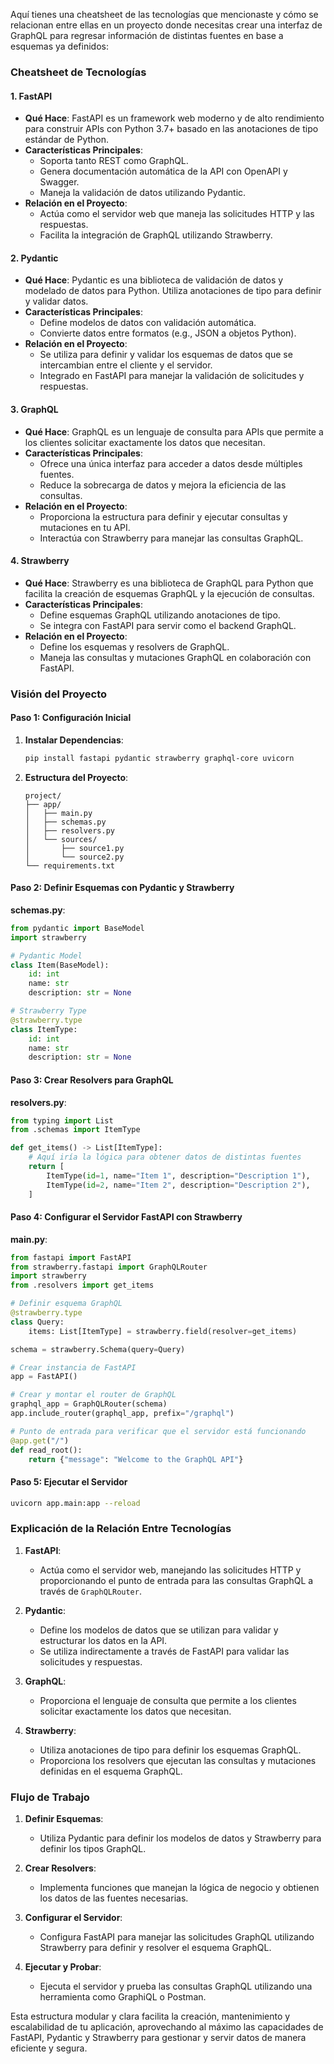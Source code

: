 Aquí tienes una cheatsheet de las tecnologías que mencionaste y cómo se relacionan entre ellas en un proyecto donde necesitas crear una interfaz de GraphQL para regresar información de distintas fuentes en base a esquemas ya definidos:

### Cheatsheet de Tecnologías

#### 1. **FastAPI**
- **Qué Hace**: FastAPI es un framework web moderno y de alto rendimiento para construir APIs con Python 3.7+ basado en las anotaciones de tipo estándar de Python.
- **Características Principales**:
  - Soporta tanto REST como GraphQL.
  - Genera documentación automática de la API con OpenAPI y Swagger.
  - Maneja la validación de datos utilizando Pydantic.
- **Relación en el Proyecto**:
  - Actúa como el servidor web que maneja las solicitudes HTTP y las respuestas.
  - Facilita la integración de GraphQL utilizando Strawberry.

#### 2. **Pydantic**
- **Qué Hace**: Pydantic es una biblioteca de validación de datos y modelado de datos para Python. Utiliza anotaciones de tipo para definir y validar datos.
- **Características Principales**:
  - Define modelos de datos con validación automática.
  - Convierte datos entre formatos (e.g., JSON a objetos Python).
- **Relación en el Proyecto**:
  - Se utiliza para definir y validar los esquemas de datos que se intercambian entre el cliente y el servidor.
  - Integrado en FastAPI para manejar la validación de solicitudes y respuestas.

#### 3. **GraphQL**
- **Qué Hace**: GraphQL es un lenguaje de consulta para APIs que permite a los clientes solicitar exactamente los datos que necesitan.
- **Características Principales**:
  - Ofrece una única interfaz para acceder a datos desde múltiples fuentes.
  - Reduce la sobrecarga de datos y mejora la eficiencia de las consultas.
- **Relación en el Proyecto**:
  - Proporciona la estructura para definir y ejecutar consultas y mutaciones en tu API.
  - Interactúa con Strawberry para manejar las consultas GraphQL.

#### 4. **Strawberry**
- **Qué Hace**: Strawberry es una biblioteca de GraphQL para Python que facilita la creación de esquemas GraphQL y la ejecución de consultas.
- **Características Principales**:
  - Define esquemas GraphQL utilizando anotaciones de tipo.
  - Se integra con FastAPI para servir como el backend GraphQL.
- **Relación en el Proyecto**:
  - Define los esquemas y resolvers de GraphQL.
  - Maneja las consultas y mutaciones GraphQL en colaboración con FastAPI.

### Visión del Proyecto

#### Paso 1: Configuración Inicial
1. **Instalar Dependencias**:
   ```sh
   pip install fastapi pydantic strawberry graphql-core uvicorn
   ```

2. **Estructura del Proyecto**:
   ```
   project/
   ├── app/
   │   ├── main.py
   │   ├── schemas.py
   │   ├── resolvers.py
   │   └── sources/
   │       ├── source1.py
   │       └── source2.py
   └── requirements.txt
   ```

#### Paso 2: Definir Esquemas con Pydantic y Strawberry

**schemas.py**:
```python
from pydantic import BaseModel
import strawberry

# Pydantic Model
class Item(BaseModel):
    id: int
    name: str
    description: str = None

# Strawberry Type
@strawberry.type
class ItemType:
    id: int
    name: str
    description: str = None
```

#### Paso 3: Crear Resolvers para GraphQL

**resolvers.py**:
```python
from typing import List
from .schemas import ItemType

def get_items() -> List[ItemType]:
    # Aquí iría la lógica para obtener datos de distintas fuentes
    return [
        ItemType(id=1, name="Item 1", description="Description 1"),
        ItemType(id=2, name="Item 2", description="Description 2"),
    ]
```

#### Paso 4: Configurar el Servidor FastAPI con Strawberry

**main.py**:
```python
from fastapi import FastAPI
from strawberry.fastapi import GraphQLRouter
import strawberry
from .resolvers import get_items

# Definir esquema GraphQL
@strawberry.type
class Query:
    items: List[ItemType] = strawberry.field(resolver=get_items)

schema = strawberry.Schema(query=Query)

# Crear instancia de FastAPI
app = FastAPI()

# Crear y montar el router de GraphQL
graphql_app = GraphQLRouter(schema)
app.include_router(graphql_app, prefix="/graphql")

# Punto de entrada para verificar que el servidor está funcionando
@app.get("/")
def read_root():
    return {"message": "Welcome to the GraphQL API"}
```

#### Paso 5: Ejecutar el Servidor

```sh
uvicorn app.main:app --reload
```

### Explicación de la Relación Entre Tecnologías

1. **FastAPI**:
   - Actúa como el servidor web, manejando las solicitudes HTTP y proporcionando el punto de entrada para las consultas GraphQL a través de `GraphQLRouter`.

2. **Pydantic**:
   - Define los modelos de datos que se utilizan para validar y estructurar los datos en la API.
   - Se utiliza indirectamente a través de FastAPI para validar las solicitudes y respuestas.

3. **GraphQL**:
   - Proporciona el lenguaje de consulta que permite a los clientes solicitar exactamente los datos que necesitan.

4. **Strawberry**:
   - Utiliza anotaciones de tipo para definir los esquemas GraphQL.
   - Proporciona los resolvers que ejecutan las consultas y mutaciones definidas en el esquema GraphQL.

### Flujo de Trabajo

1. **Definir Esquemas**:
   - Utiliza Pydantic para definir los modelos de datos y Strawberry para definir los tipos GraphQL.

2. **Crear Resolvers**:
   - Implementa funciones que manejan la lógica de negocio y obtienen los datos de las fuentes necesarias.

3. **Configurar el Servidor**:
   - Configura FastAPI para manejar las solicitudes GraphQL utilizando Strawberry para definir y resolver el esquema GraphQL.

4. **Ejecutar y Probar**:
   - Ejecuta el servidor y prueba las consultas GraphQL utilizando una herramienta como GraphiQL o Postman.

Esta estructura modular y clara facilita la creación, mantenimiento y escalabilidad de tu aplicación, aprovechando al máximo las capacidades de FastAPI, Pydantic y Strawberry para gestionar y servir datos de manera eficiente y segura.